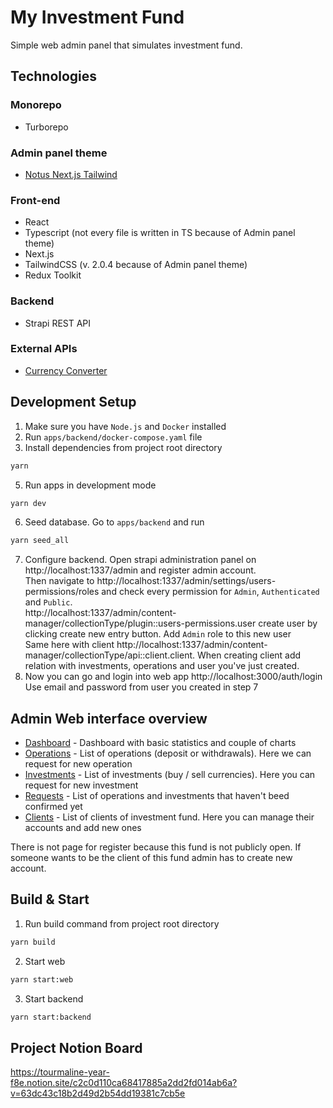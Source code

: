 # My Investment Fund

Simple web admin panel that simulates investment fund.

## Technologies

### Monorepo
* Turborepo

### Admin panel theme
* [Notus Next.js Tailwind](https://demos.creative-tim.com/notus-nextjs/)

### Front-end
* React
* Typescript (not every file is written in TS because of Admin panel theme)
* Next.js
* TailwindCSS (v. 2.0.4 because of Admin panel theme)
* Redux Toolkit

### Backend
* Strapi REST API

### External APIs
* [Currency Converter](https://rapidapi.com/natkapral/api/currency-converter5/details)


## Development Setup
1. Make sure you have `Node.js` and `Docker` installed
2. Run `apps/backend/docker-compose.yaml` file
3. Install dependencies from project root directory
```bash
yarn 
```
5. Run apps in development mode
```bash
yarn dev
```
6. Seed database. Go to `apps/backend` and run
```bash
yarn seed_all
```
7. Configure backend. Open strapi administration panel on http://localhost:1337/admin and register admin account. <br> Then navigate to http://localhost:1337/admin/settings/users-permissions/roles and check every permission for `Admin`, `Authenticated` and `Public`. <br>
http://localhost:1337/admin/content-manager/collectionType/plugin::users-permissions.user create user by clicking create new entry button. Add `Admin` role to this new user <br>
Same here with client http://localhost:1337/admin/content-manager/collectionType/api::client.client. When creating client add relation with investments, operations and user you've just created. 
8. Now you can go and login into web app http://localhost:3000/auth/login Use email and password from user you created in step 7

## Admin Web interface overview
* [Dashboard](http://localhost:3000/admin/dashboard) - Dashboard with basic statistics and couple of charts
* [Operations](http://localhost:3000/admin/operations) - List of operations (deposit or withdrawals). Here we can request for new operation
* [Investments](http://localhost:3000/admin/investments) - List of investments (buy / sell currencies). Here you can request for new investment
* [Requests](http://localhost:3000/admin/requests) - List of operations and investments that haven't beed confirmed yet
* [Clients](http://localhost:3000/admin/clients) - List of clients of investment fund. Here you can manage their accounts and add new ones

There is not page for register because this fund is not publicly open. If someone wants to be the client of this fund admin has to create new account.

## Build & Start
1. Run build command from project root directory
```bash
yarn build
```
2. Start web
```bash
yarn start:web
```
3. Start backend
```bash
yarn start:backend
```

## Project Notion Board
https://tourmaline-year-f8e.notion.site/c2c0d110ca68417885a2dd2fd014ab6a?v=63dc43c18b2d49d2b54dd19381c7cb5e
